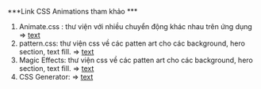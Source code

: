 ***Link CSS Animations  tham khảo ***
1. Animate.css : thư viện  với nhiều chuyển động khác nhau  trên  ứng dụng  => [text](https://animate.style/) 
2. pattern.css: thư viện css về các patten art cho các background, hero section, text fill. =>  [text](https://bansal.io/)
3. Magic Effects: thư viện css về các patten art cho các background, hero section, text fill. => [text](https://www.minimamente.com/)
4. CSS Generator:  => [text](https://webcode.tools/css-generator/)

